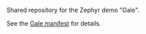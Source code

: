 Shared repository for the Zephyr demo "Gale".

See the [Gale manifest](https://github.com/JaagupAverin/gale-manifest) for details.
